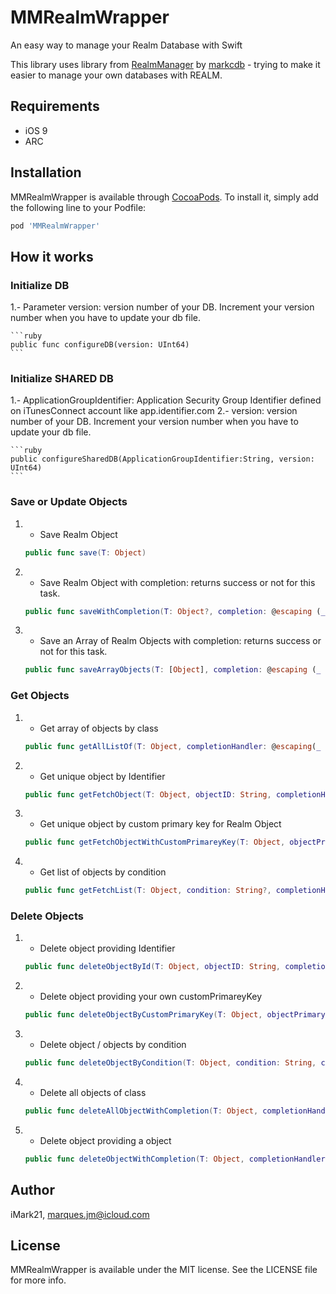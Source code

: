 # MMRealmWrapper
An easy way to manage your Realm Database with Swift

This library uses library from [RealmManager](https://github.com/markcdb/RealmManager) by [markcdb](https://github.com/markcdb) - trying to make it easier to manage your own databases with REALM. 

## Requirements

- iOS 9 
- ARC

## Installation

MMRealmWrapper is available through [CocoaPods](http://cocoapods.org). To install
it, simply add the following line to your Podfile:

```ruby
pod 'MMRealmWrapper'
```
## How it works

### Initialize DB

1.- Parameter version: version number of your DB. Increment your version number when you have to update your db file.

    ```ruby
    public func configureDB(version: UInt64) 
    ```
    
### Initialize SHARED DB

1.- ApplicationGroupIdentifier: Application Security Group Identifier defined on iTunesConnect account like app.identifier.com
2.- version: version number of your DB. Increment your version number when you have to update your db file.

    ```ruby 
    public configureSharedDB(ApplicationGroupIdentifier:String, version: UInt64)
    ```

### Save or Update Objects

1.  - Save Realm Object
    ```swift
    public func save(T: Object)
    ```
    
2.  - Save Realm Object with completion: returns success or not for this task.
    ```swift
    public func saveWithCompletion(T: Object?, completion: @escaping (_ success : Bool) -> Void) 
    ```
    
3.  - Save an Array of Realm Objects with completion: returns success or not for this task.
    ```swift
    public func saveArrayObjects(T: [Object], completion: @escaping (_ success : Bool) -> Void) 
    ```

### Get Objects

1.  - Get array of objects by class
    ```swift
    public func getAllListOf(T: Object, completionHandler: @escaping(_ result:[Object]) -> Void)
    ```
    
2.  - Get unique object by Identifier
    ```swift
    public func getFetchObject(T: Object, objectID: String, completionHandler: @escaping(_ result:Object?) -> Void)
    ```
    
3.  - Get unique object by custom primary key for Realm Object
    ```swift
    public func getFetchObjectWithCustomPrimareyKey(T: Object, objectPrimaryKey: String, objectPrimaryKeyValue: String, completionHandler: @escaping(_ result:Object?) -> Void)
    ```
    
4.  - Get list of objects by condition
    ```swift
    public func getFetchList(T: Object, condition: String?, completionHandler: @escaping(_ result:[Object]) -> Void)
    ```
    
### Delete Objects

1.  - Delete object providing Identifier
    ```swift
    public func deleteObjectById(T: Object, objectID: String, completionHandler: @escaping(_ success:Bool) -> Void)
    ```
    
2.  - Delete object providing your own customPrimareyKey
    ```swift
    public func deleteObjectByCustomPrimaryKey(T: Object, objectPrimaryKey: String, objectPrimaryKeyValue: String, completionHandler: @escaping(_ success:Bool) -> Void)
    ```
    
3.  - Delete object / objects by condition
    ```swift
    public func deleteObjectByCondition(T: Object, condition: String, completionHandler: @escaping(_ success:Bool) -> Void)
    ```
    
4.  - Delete all objects of class
    ```swift
    public func deleteAllObjectWithCompletion(T: Object, completionHandler: @escaping(_ success:Bool) -> Void)
    ```
    
5.  - Delete object providing a object
    ```swift
    public func deleteObjectWithCompletion(T: Object, completionHandler: @escaping(_ success:Bool) -> Void)
    ```

## Author

iMark21, marques.jm@icloud.com

## License

MMRealmWrapper is available under the MIT license. See the LICENSE file for more info.
